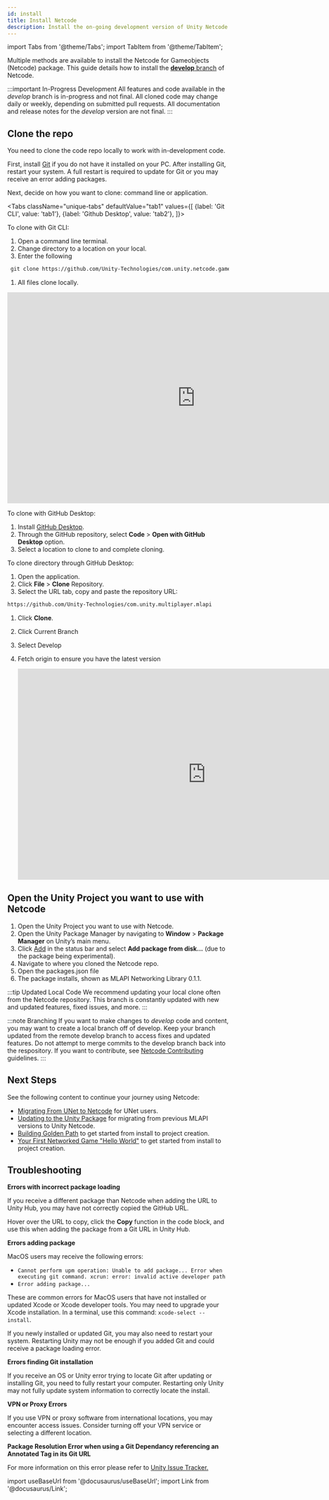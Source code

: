 ```yaml
---
id: install
title: Install Netcode
description: Install the on-going development version of Unity Netcode for Gameobjects from a cloned respository. 
---
```

import Tabs from '@theme/Tabs';
import TabItem from '@theme/TabItem';

Multiple methods are available to install the Netcode for Gameobjects (Netcode) package. This guide details how to install the [**develop** branch](https://github.com/Unity-Technologies/com.unity.multiplayer.mlapi/tree/develop) of Netcode.

:::important In-Progress Development
All features and code available in the *develop* branch is in-progress and not final. All cloned code may change daily or weekly, depending on submitted pull requests. All documentation and release notes for the *develop* version are not final.
:::

## Clone the repo

You need to clone the code repo locally to work with in-development code.

First, install [Git](https://git-scm.com/) if you do not have it installed on your PC. After installing Git, restart your system. A full restart is required to update for Git or you may receive an error adding packages.

Next, decide on how you want to clone: command line or application.

<Tabs
  className="unique-tabs"
  defaultValue="tab1"
  values={[
    {label: 'Git CLI', value: 'tab1'},
    {label: 'Github Desktop', value: 'tab2'},
  ]}>

<TabItem value="tab1">

To clone with Git CLI:

1. Open a command line terminal.
1. Change directory to a location on your local.
1. Enter the following 

  ```html
   git clone https://github.com/Unity-Technologies/com.unity.netcode.gameobjects
  ```  
1. All files clone locally.

  <iframe src="https://www.youtube.com/embed/Ib0fZrd55gQ?playlist=Ib0fZrd55gQ&loop=1&&autoplay=0&controls=1&showinfo=0&mute=1"   width="854px" height="480px" className="video-container" frameborder="0" position="relative" allow="accelerometer; autoplay; loop; playlist; clipboard-write; encrypted-media; gyroscope; picture-in-picture"  allowfullscreen=""></iframe>


 
</TabItem>
<TabItem value="tab2">

To clone with GitHub Desktop:

1. Install [GitHub Desktop](https://desktop.github.com/).
1. Through the GitHub repository, select **Code** > **Open with GitHub Desktop** option.
1. Select a location to clone to and complete cloning.

To clone directory through GitHub Desktop:

1. Open the application. 
1. Click **File** > **Clone** Repository.
1. Select the URL tab, copy and paste the repository URL:

  ```html
  https://github.com/Unity-Technologies/com.unity.multiplayer.mlapi
  ```
1. Click **Clone**.
1. Click Current Branch 
1. Select Develop
1. Fetch origin to ensure you have the latest version
   
   <iframe src="https://www.youtube.com/embed/Iv7AV_R96Dw?playlist=Iv7AV_R96Dw&loop=1&&autoplay=0&controls=1&showinfo=0&mute=1"   width="854px" height="480px" className="video-container" frameborder="0" position="relative" allow="accelerometer; autoplay; loop; playlist; clipboard-write; encrypted-media; gyroscope; picture-in-picture"  allowfullscreen=""></iframe>

</TabItem>
</Tabs>

## Open the Unity Project you want to use with Netcode  

1. Open the Unity Project you want to use with Netcode.
1. Open the Unity Package Manager by navigating to **Window** > **Package Manager** on Unity’s main menu.
1. Click [Add](/img/add.png) in the status bar and select **Add package from disk...** (due to the package being experimental).
1. Navigate to where you cloned the Netcode repo.
1. Open the packages.json  file 
1. The package installs, shown as MLAPI Networking Library 0.1.1.



:::tip Updated Local Code
We recommend updating your local clone often from the Netcode repository. This branch is constantly updated with new and updated features, fixed issues, and more.
:::

:::note Branching
If you want to make changes to *develop* code and content, you may want to create a local branch off of develop. Keep your branch updated from the remote develop branch to access fixes and updated features. Do not attempt to merge commits to the develop branch back into the respository. If you want to contribute, see [Netcode Contributing](https://github.com/Unity-Technologies/com.unity.multiplayer.mlapi/blob/master/CONTRIBUTING.md) guidelines.
:::

## Next Steps

See the following content to continue your journey using Netcode:

* [Migrating From UNet to Netcode](migratingtomlapi.md) for UNet users.
* [Updating to the Unity Package](migratingfrommlapi.md) for migrating from previous MLAPI versions to Unity Netcode.
* [Building Golden Path](../tutorials/goldenpath_series/mlapi_starting-out.md) to get started from install to project creation.
* [Your First Networked Game "Hello World"](../tutorials/helloworld/helloworldintro.md) to get started from install to project creation.

## Troubleshooting

**Errors with incorrect package loading**

If you receive a different package than Netcode when adding the URL to Unity Hub, you may have not correctly copied the GitHub URL. 

Hover over the URL to copy, click the **Copy** function in the code block, and use this when adding the package from a Git URL in Unity Hub.

**Errors adding package**

MacOS users may receive the following errors:

* `Cannot perform upm operation: Unable to add package... Error when executing git command. xcrun: error: invalid active developer path`
* `Error adding package...`

These are common errors for MacOS users that have not installed or updated Xcode or Xcode developer tools. You may need to upgrade your Xcode installation. In a terminal, use this command: `xcode-select --install`.

If you newly installed or updated Git, you may also need to restart your system. Restarting Unity may not be enough if you added Git and could receive a package loading error.

**Errors finding Git installation**

If you receive an OS or Unity error trying to locate Git after updating or installing Git, you need to fully restart your computer. Restarting only Unity may not fully update system information to correctly locate the install.

**VPN or Proxy Errors**

If you use VPN or proxy software from international locations, you may encounter access issues. Consider turning off your VPN service or selecting a different location.

**Package Resolution Error when using a Git Dependancy referencing an Annotated Tag in its Git URL**

For more information on this error please refer to [Unity Issue Tracker.](https://issuetracker.unity3d.com/issues/package-resolution-error-when-using-a-git-dependency-referencing-an-annotated-tag-in-its-git-url)




import useBaseUrl from '@docusaurus/useBaseUrl';
import Link from '@docusaurus/Link';